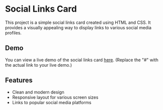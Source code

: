 # Social Links Card

This project is a simple social links card created using HTML and CSS. It provides a visually appealing way to display links to various social media profiles.

## Demo

You can view a live demo of the social links card [here](https://sukhmandersociallinks.netlify.app). (Replace the "#" with the actual link to your live demo.)

## Features

- Clean and modern design
- Responsive layout for various screen sizes
- Links to popular social media platforms
